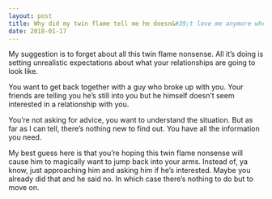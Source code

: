 ```yaml
---
layout: post
title: Why did my twin flame tell me he doesn&#39;t love me anymore when his friends are telling me he does? I blocked him on social media after he broke up with me and it&#39;s been 4 months but I can still feel the connection.
date: 2018-01-17
---
```


<p>My suggestion is to forget about all this twin flame nonsense. All it’s doing is setting unrealistic expectations about what your relationships are going to look like.</p><p>You want to get back together with a guy who broke up with you. Your friends are telling you he’s still into you but he himself doesn’t seem interested in a relationship with you.</p><p>You’re not asking for advice, you want to understand the situation. But as far as I can tell, there’s nothing new to find out. You have all the information you need.</p><p>My best guess here is that you’re hoping this twin flame nonsense will cause him to magically want to jump back into your arms. Instead of, ya know, just approaching him and asking him if he’s interested. Maybe you already did that and he said no. In which case there’s nothing to do but to move on.</p>
